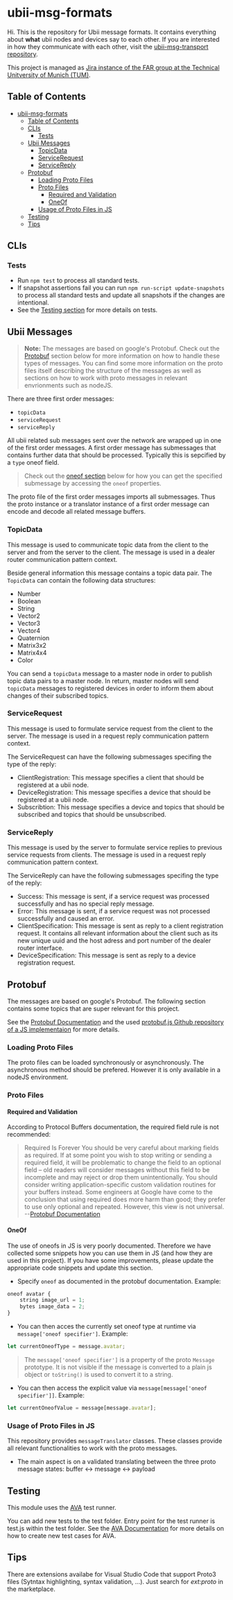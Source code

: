 # ubii-msg-formats

Hi. This is the repository for Ubii message formats. It contains everything about **what** ubii nodes and devices say to each other.
If you are interested in how they communicate with each other, visit the [ubii-msg-transport repository](https://gitlab.lrz.de/IN-FAR/Ubi-Interact/ubii-msg-transport).

This project is managed as [Jira instance of the FAR group at the Technical Unitversity of Munich (TUM)](https://jira.far.in.tum.de/).

## Table of Contents

- [ubii-msg-formats](#ubii-msg-formats)
    - [Table of Contents](#table-of-contents)
    - [CLIs](#clis)
        - [Tests](#tests)
    - [Ubii Messages](#ubii-messages)
        - [TopicData](#topicdata)
        - [ServiceRequest](#servicerequest)
        - [ServiceReply](#servicereply)
    - [Protobuf](#protobuf)
        - [Loading Proto Files](#loading-proto-files)
        - [Proto Files](#proto-files)
            - [Required and Validation](#required-and-validation)
            - [OneOf](#oneof)
        - [Usage of Proto Files in JS](#usage-of-proto-files-in-js)
    - [Testing](#testing)
    - [Tips](#tips)

## CLIs

### Tests

- Run `npm test` to process all standard tests.
- If snapshot assertions fail you can run `npm run-script update-snapshots` to process all standard tests and update all snapshots if the changes are intentional.
- See the [Testing section](#testing) for more details on tests.

## Ubii Messages

> **Note:** The messages are based on google's Protobuf. Check out the [Protobuf](#protobuf) section below for more information on how to handle these types of messages.
> You can find some more information on the proto files itself describing the structure of the messages as well as sections on how to work with proto messages in relevant envrionments such as nodeJS.

There are three first order messages:

- `topicData`
- `serviceRequest`
- `serviceReply`

All ubii related sub messages sent over the network are wrapped up in one of the first order messages. A first order message has submessages that contains further data that should be processed. Typically this is sepcified by a `type` oneof field.

> Check out the [oneof section](#oneof) below for how you can get the specified submessage by accessing the `oneof` properties.

The proto file of the first order messages imports all submessages. Thus the proto instance or a translator instance of a first order message can encode and decode all related message buffers.

### TopicData

This message is used to communicate topic data from the client to the server and from the server to the client. The message is used in a dealer router communication pattern context.

Beside general information this message contains a topic data pair. The `TopicData` can contain the following data structures:

- Number
- Boolean
- String
- Vector2
- Vector3
- Vector4
- Quaternion
- Matrix3x2
- Matrix4x4
- Color

You can send a `topicData` message to a master node in order to publish topic data pairs to a master node.
In return, master nodes will send `topicData` messages to registered devices in order to inform them about changes of their subscribed topics.

### ServiceRequest

This message is used to formulate service request from the client to the server. The message is used in a request reply communication pattern context.

The ServiceRequest can have the following submessages specifing the type of the reply:

- ClientRegistration: This message specifies a client that should be registered at a ubii node.
- DeviceRegistration: This message specifies a device that should be registered at a ubii node.
- Subscribtion: This message specifies a device and topics that should be subscribed and topics that should be unsubscribed.

### ServiceReply

This message is used by the server to formulate service replies to previous service requests from clients. The message is used in a request reply communication pattern context.

The ServiceReply can have the following submessages specifing the type of the reply:

- Success: This message is sent, if a service request was processed successfully and has no special reply message.
- Error: This message is sent, if a service request was not processed successfully and caused an error.
- ClientSpecification: This message is sent as reply to a client registration request. It contains all relevant information about the client such as its new unique uuid and the host adress and port number of the dealer router interface.
- DeviceSpecification: This message is sent as reply to a device registration request.

## Protobuf

The messages are based on google's Protobuf. The following section contains some topics that are super relevant for this project.

See the [Protobuf Documentation](https://developers.google.com/protocol-buffers/) and the used [protobuf.js Github repository of a JS implementaion](https://github.com/dcodeIO/ProtoBuf.js/) for more details.

### Loading Proto Files

The proto files can be loaded synchronously or asynchronously. The asynchronous method should be prefered. However it is only available in a nodeJS environment.

### Proto Files

#### Required and Validation

According to Protocol Buffers documentation, the required field rule is not recommended:

>Required Is Forever You should be very careful about marking fields as required. If at some point you wish to stop writing or sending a required field, it will be problematic to change the field to an optional field – old readers will consider messages without this field to be incomplete and may reject or drop them unintentionally. You should consider writing application-specific custom validation routines for your buffers instead. Some engineers at Google have come to the conclusion that using required does more harm than good; they prefer to use only optional and repeated. However, this view is not universal. --[Protobuf Documentation](https://developers.google.com/protocol-buffers/docs/proto)

#### OneOf

The use of oneofs in JS is very poorly documented. Therefore we have collected some snippets how you can use them in JS (and how they are used in this project).
If you have some improvements, please update the appropriate code snippets and update this section.

- Specify `oneof` as documented in the protobuf documentation. Example:

```js
oneof avatar {
    string image_url = 1;
    bytes image_data = 2;
}
```

- You can then acces the currently set oneof type at runtime via `message['oneof specifier']`. Example:

```js
let currentOneofType = message.avatar;
```

> The `message['oneof specifier']` is a property of the proto `Message` prototype. It is not visible if the message is converted to a plain js object or `toString()` is used to convert it to a string.

- You can then access the explicit value via `message[message['oneof specifier']]`. Example:

```js
let currentOneofValue = message[message.avatar];
```

### Usage of Proto Files in JS

This repository provides `messageTranslator` classes. These classes provide all relevant functionalities to work with the proto messages.

- The main aspect is on a validated translating between the three proto message states: buffer <-> message <-> payload

## Testing

This module uses the [AVA](https://github.com/avajs/ava) test runner.

You can add new tests to the test folder. Entry point for the test runner is test.js within the test folder. See the [AVA Documentation](https://github.com/avajs/ava#contents) for more details on how to create new test cases for AVA.

## Tips

There are extensions availabe for Visual Studio Code that support Proto3 files (Sytntax highlighting, syntax validation, ...). Just search for *ext:proto* in the marketplace.